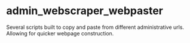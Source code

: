 # admin_webscraper_webpaster
Several scripts built to copy and paste from different administrative urls. Allowing for quicker webpage construction.
